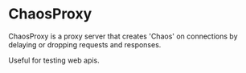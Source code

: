 # ChaosProxy

ChaosProxy is a proxy server that creates 'Chaos' on connections by delaying or dropping requests and responses.

Useful for testing web apis.
